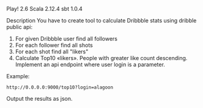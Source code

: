 Play! 2.6
Scala 2.12.4
sbt 1.0.4

Description
You have to create tool to calculate Dribbble stats using dribble public api:
1. For given Dribbble user find all followers
2. For each follower find all shots
3. For each shot find all "likers"
4. Calculate Top10 «likers». People with greater like count descending. 
Implement an api endpoint where user login is a parameter. 

Example:
``` http request
http://0.0.0.0:9000/top10?login=alagoon
```

Output the results as json.
